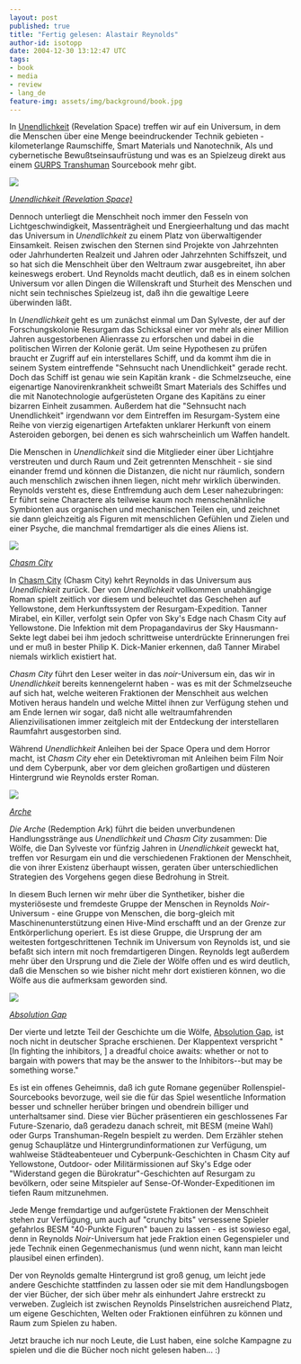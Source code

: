 ```yaml
---
layout: post
published: true
title: "Fertig gelesen: Alastair Reynolds"
author-id: isotopp
date: 2004-12-30 13:12:47 UTC
tags:
- book
- media
- review
- lang_de
feature-img: assets/img/background/book.jpg
---
```

In 
[Unendlichkeit](https://www.amazon.de/Unendlichkeit-Roman-Inhibitor-Zyklus-Alastair-Reynolds-ebook/dp/B004P1J5UQ) (Revelation Space) treffen wir auf ein Universum, in dem die Menschen über eine Menge beeindruckender Technik gebieten - kilometerlange Raumschiffe, Smart Materials und Nanotechnik, AIs und cybernetische Bewußtseinsaufrüstung und was es an Spielzeug direkt aus einem 
[GURPS Transhuman](http://www.sjgames.com/gurps/transhuman/) Sourcebook mehr gibt. 

[![](/uploads/2004/12/reynolds_unendlichkeit.jpg)](https://www.amazon.de/Unendlichkeit-Roman-Inhibitor-Zyklus-Alastair-Reynolds-ebook/dp/B004P1J5UQ)

*[Unendlichkeit (Revelation Space)](https://www.amazon.de/Unendlichkeit-Roman-Inhibitor-Zyklus-Alastair-Reynolds-ebook/dp/B004P1J5UQ)*

Dennoch unterliegt die Menschheit noch immer den Fesseln von Lichtgeschwindigkeit, Massenträgheit und Energieerhaltung und das macht das Universum in *Unendlichkeit* zu einem Platz von überwaltigender Einsamkeit. Reisen zwischen den Sternen sind Projekte von Jahrzehnten oder Jahrhunderten Realzeit und Jahren oder Jahrzehnten Schiffszeit, und so hat sich die Menschheit über den Weltraum zwar ausgebreitet, ihn aber keineswegs erobert. Und Reynolds macht deutlich, daß es in einem solchen Universum vor allen Dingen die Willenskraft und Sturheit des Menschen und nicht sein technisches Spielzeug ist, daß ihn die gewaltige Leere überwinden läßt.

In *Unendlichkeit* geht es um zunächst einmal um Dan Sylveste, der auf der Forschungskolonie Resurgam das Schicksal einer vor mehr als einer Million Jahren ausgestorbenen Alienrasse zu erforschen und dabei in die politischen Wirren der Kolonie gerät. Um seine Hypothesen zu prüfen braucht er Zugriff auf ein interstellares Schiff, und da kommt ihm die in seinem System eintreffende "Sehnsucht nach Unendlichkeit" gerade recht. Doch das Schiff ist genau wie sein Kapitän krank - die Schmelzseuche, eine eigenartige Nanovirenkrankheit schweißt Smart Materials des Schiffes und die mit Nanotechnologie aufgerüsteten Organe des Kapitäns zu einer bizarren Einheit zusammen. Außerdem hat die "Sehnsucht nach Unendlichkeit" irgendwann vor dem Eintreffen im Resurgam-System eine Reihe von vierzig eigenartigen Artefakten unklarer Herkunft von einem Asteroiden geborgen, bei denen es sich wahrscheinlich um Waffen handelt.

Die Menschen in *Unendlichkeit* sind die Mitglieder einer über Lichtjahre verstreuten und durch Raum und Zeit getrennten Menschheit - sie sind einander fremd und können die Distanzen, die nicht nur räumlich, sondern auch menschlich zwischen ihnen liegen, nicht mehr wirklich überwinden. Reynolds versteht es, diese Entfremdung auch dem Leser nahezubringen: Er führt seine Charactere als teilweise kaum noch menschenähnliche Symbionten aus organischen und mechanischen Teilen ein, und zeichnet sie dann gleichzeitig als Figuren mit menschlichen Gefühlen und Zielen und einer Psyche, die manchmal fremdartiger als die eines Aliens ist.

*[![](/uploads/2004/12/reynolds_chasm_city.jpg)](https://www.amazon.de/Chasm-City-Roman-Inhibitor-Zyklus-4-ebook/dp/B00LIU2YKU)*

*[Chasm City](https://www.amazon.de/Chasm-City-Roman-Inhibitor-Zyklus-4-ebook/dp/B00LIU2YKU)*

In 
[Chasm City](https://www.amazon.de/Chasm-City-Roman-Inhibitor-Zyklus-4-ebook/dp/B00LIU2YKU) (Chasm City) kehrt Reynolds in das Universum aus *Unendlichkeit* zurück. Der von *Unendlichkeit* vollkommen unabhängige Roman spielt zeitlich vor diesem und beleuchtet das Geschehen auf Yellowstone, dem Herkunftssystem der Resurgam-Expedition. Tanner Mirabel, ein Killer, verfolgt sein Opfer von Sky's Edge nach Chasm City auf Yellowstone. Die Infektion mit dem Propagandavirus der Sky Hausmann-Sekte legt dabei bei ihm jedoch schrittweise unterdrückte Erinnerungen frei und er muß in bester Philip K. Dick-Manier erkennen, daß Tanner Mirabel niemals wirklich existiert hat. 

*Chasm City* führt den Leser weiter in das *noir*-Universum ein, das wir in *Unendlichkeit* bereits kennengelernt haben - was es mit der Schmelzseuche auf sich hat, welche weiteren Fraktionen der Menschheit aus welchen Motiven heraus handeln und welche Mittel ihnen zur Verfügung stehen und am Ende lernen wir sogar, daß nicht alle weltraumfahrenden Alienzivilisationen immer zeitgleich mit der Entdeckung der interstellaren Raumfahrt ausgestorben sind.

Während *Unendlichkeit* Anleihen bei der Space Opera und dem Horror macht, ist *Chasm City* eher ein Detektivroman mit Anleihen beim Film Noir und dem Cyberpunk, aber vor dem gleichen großartigen und düsteren Hintergrund wie Reynolds erster Roman.

[![](/uploads/2004/12/reynolds_arche.jpg)](https://www.amazon.de/Die-Arche-Roman-Inhibitor-Zyklus-2-ebook/dp/B00LIU50M4)

*[Arche](https://www.amazon.de/Die-Arche-Roman-Inhibitor-Zyklus-2-ebook/dp/B00LIU50M4)*

*Die Arche* (Redemption Ark) führt die beiden unverbundenen Handlungsstränge aus *Unendlichkeit* und *Chasm City* zusammen: Die Wölfe, die Dan Sylveste vor fünfzig Jahren in *Unendlichkeit* geweckt hat, treffen vor Resurgam ein und die verschiedenen Fraktionen der Menschheit, die von ihrer Existenz überhaupt wissen, geraten über unterschiedlichen Strategien des Vorgehens gegen diese Bedrohung in Streit.

In diesem Buch lernen wir mehr über die Synthetiker, bisher die mysteriöseste und fremdeste Gruppe der Menschen in Reynolds *Noir*-Universum - eine Gruppe von Menschen, die borg-gleich mit Maschinenunterstützung einen Hive-Mind erschafft und an der Grenze zur Entkörperlichung operiert. Es ist diese Gruppe, die Ursprung der am weitesten fortgeschrittenen Technik im Universum von Reynolds ist, und sie befaßt sich intern mit noch fremdartigeren Dingen. Reynolds legt außerdem mehr über den Ursprung und die Ziele der Wölfe offen und es wird deutlich, daß die Menschen so wie bisher nicht mehr dort existieren können, wo die Wölfe aus die aufmerksam geworden sind.

[![](/uploads/2004/12/reynolds_absolution.jpg)](https://www.amazon.de/Absolution-Revelation-Space-Sequence-English-ebook/dp/B0047COPEO)

*[Absolution Gap](https://www.amazon.de/Absolution-Revelation-Space-Sequence-English-ebook/dp/B0047COPEO)*

Der vierte und letzte Teil der Geschichte um die Wölfe, 
[Absolution Gap](https://www.amazon.de/Absolution-Revelation-Space-Sequence-English-ebook/dp/B0047COPEO), ist noch nicht in deutscher Sprache erschienen. Der Klappentext verspricht "[In fighting the inhibitors, ] a dreadful choice awaits: whether or not to bargain with powers that may be the answer to the Inhibitors--but may be something worse."

Es ist ein offenes Geheimnis, daß ich gute Romane gegenüber Rollenspiel-Sourcebooks bevorzuge, weil sie die für das Spiel wesentliche Information besser und schneller herüber bringen und obendrein billiger und unterhaltsamer sind. Diese vier Bücher präsentieren ein geschlossenes Far Future-Szenario, daß geradezu danach schreit, mit BESM (meine Wahl) oder Gurps Transhuman-Regeln bespielt zu werden. Dem Erzähler stehen genug Schauplätze und Hintergrundinformationen zur Verfügung, um wahlweise Städteabenteuer und Cyberpunk-Geschichten in Chasm City auf Yellowstone, Outdoor- oder Militärmissionen auf Sky's Edge oder "Widerstand gegen die Bürokratur"-Geschichten auf Resurgam zu bevölkern, oder seine Mitspieler auf Sense-Of-Wonder-Expeditionen im tiefen Raum mitzunehmen. 

Jede Menge fremdartige und aufgerüstete Fraktionen der Menschheit stehen zur Verfügung, um auch auf "crunchy bits" versessene Spieler gefahrlos BESM "40-Punkte Figuren" bauen zu lassen - es ist sowieso egal, denn in Reynolds *Noir*-Universum hat jede Fraktion einen Gegenspieler und jede Technik einen Gegenmechanismus (und wenn nicht, kann man leicht plausibel einen erfinden).

Der von Reynolds gemalte Hintergrund ist groß genug, um leicht jede andere Geschichte stattfinden zu lassen oder sie mit dem Handlungsbogen der vier Bücher, der sich über mehr als einhundert Jahre erstreckt zu verweben. Zugleich ist zwischen Reynolds Pinselstrichen ausreichend Platz, um eigene Geschichten, Welten oder Fraktionen einführen zu können und Raum zum Spielen zu haben.

Jetzt brauche ich nur noch Leute, die Lust haben, eine solche Kampagne zu spielen und die die Bücher noch nicht gelesen haben... :)
